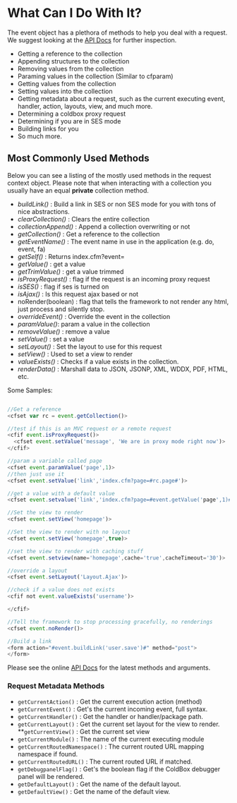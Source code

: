 # What Can I Do With It?

The event object has a plethora of methods to help you deal with a request.  We suggest looking at the [API Docs](http://apidocs.ortussolutions.com/coldbox/current) for further inspection.

* Getting a reference to the collection
* Appending structures to the collection
* Removing values from the collection
* Paraming values in the collection (Similar to cfparam)
* Getting values from the collection
* Setting values into the collection
* Getting metadata about a request, such as the current executing event, handler, action, layouts, view, and much more.
* Determining a coldbox proxy request
* Determining if you are in SES mode
* Building links for you
* So much more.


## Most Commonly Used Methods

Below you can see a listing of the mostly used methods in the request context object. Please note that when interacting with a collection you usually have an equal **private** collection method.

* *buildLink()* : Build a link in SES or non SES mode for you with tons of nice abstractions.
* *clearCollection()* : Clears the entire collection
* *collectionAppend()* : Append a collection overwriting or not
* *getCollection()* : Get a reference to the collection
* *getEventName()* : The event name in use in the application (e.g. do, event, fa)
* *getSelf()* : Returns index.cfm?event=
* *getValue()* : get a value
* *getTrimValue()* : get a value trimmed
* *isProxyRequest()* : flag if the request is an incoming proxy request
* *isSES()* : flag if ses is turned on
* *isAjax()* : Is this request ajax based or not
* noRender(boolean) : flag that tells the framework to not render any html, just process and silently stop.
* *overrideEvent()* : Override the event in the collection
* *paramValue()*: param a value in the collection
* *removeValue()* : remove a value
* *setValue()* : set a value
* *setLayout()* : Set the layout to use for this request
* *setView()* : Used to set a view to render
* *valueExists()* : Checks if a value exists in the collection.
* *renderData()* : Marshall data to JSON, JSONP, XML, WDDX, PDF, HTML, etc.


Some Samples:

```js

//Get a reference
<cfset var rc = event.getCollection()>

//test if this is an MVC request or a remote request
<cfif event.isProxyRequest()>
  <cfset event.setValue('message', 'We are in proxy mode right now')>
</cfif>

//param a variable called page
<cfset event.paramValue('page',1)>
//then just use it
<cfset event.setValue('link','index.cfm?page=#rc.page#')>

//get a value with a default value
<cfset event.setvalue('link','index.cfm?page=#event.getValue('page',1)#')>

//Set the view to render
<cfset event.setView('homepage')>

//Set the view to render with no layout
<cfset event.setView('homepage',true)>

//set the view to render with caching stuff
<cfset event.setview(name='homepage',cache='true',cacheTimeout='30')>

//override a layout
<cfset event.setLayout('Layout.Ajax')>

//check if a value does not exists
<cfif not event.valueExists('username')>

</cfif>

//Tell the framework to stop processing gracefully, no renderings
<cfset event.noRender()>

//Build a link
<form action="#event.buildLink('user.save')#" method="post">
</form>
```

Please see the online [API Docs](http://apidocs.ortussolutions.com/coldbox/current) for the latest methods and arguments.

### Request Metadata Methods

* `getCurrentAction()` : Get the current execution action (method)
* `getCurrentEvent()` : Get's the current incoming event, full syntax.
* `getCurrentHandler()` : Get the handler or handler/package path.
* `getCurrentLayout()` : Get the current set layout for the view to render.
**`getCurrentView()` : Get the current set view 
* `getCurrentModule()` : The name of the current executing module
* `getCurrentRoutedNamespace()` : The current routed URL mapping namespace if found.
* `getCurrentRoutedURL()` : The current routed URL if matched.
* `getDebugpanelFlag()` : Get's the boolean flag if the ColdBox debugger panel will be rendered.
* `getDefaultLayout()` : Get the name of the default layout.
* `getDefaultView()` : Get the name of the default view.
